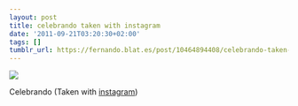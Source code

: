 ```yaml
---
layout: post
title: celebrando taken with instagram
date: '2011-09-21T03:20:30+02:00'
tags: []
tumblr_url: https://fernando.blat.es/post/10464894408/celebrando-taken-with-instagram
---
```

 ![](/tumblr_files/tumblr_lrume6kx8w1qz4y16o1_640.jpg)  

Celebrando (Taken with [instagram](http://instagr.am))
